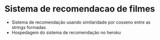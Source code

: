 # Sistema de recomendacao de filmes

* Sistema de recomendação usando similaridade por cosseno entre as strings formadas
* Hospedagem do sistema de recomendação no heroku

